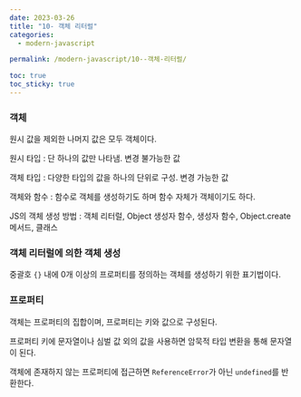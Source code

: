 ```yaml
---
date: 2023-03-26
title: "10- 객체 리터럴"
categories:
  - modern-javascript

permalink: /modern-javascript/10--객체-리터럴/

toc: true
toc_sticky: true
---
```



### 객체


원시 값을 제외한 나머지 값은 모두 객체이다.


원시 타입 : 단 하나의 값만 나타냄. 변경 불가능한 값


객체 타입 : 다양한 타입의 값을 하나의 단위로 구성. 변경 가능한 값


객체와 함수 : 함수로 객체를 생성하기도 하며 함수 자체가 객체이기도 하다.


JS의 객체 생성 방법 : 객체 리터럴, Object 생성자 함수, 생성자 함수, Object.create 메서드, 클래스


### 객체 리터럴에 의한 객체 생성


중괄호 `{}` 내에 0개 이상의 프로퍼티를 정의하는 객체를 생성하기 위한 표기법이다.


### 프로퍼티


객체는 프로퍼티의 집합이며, 프로퍼티는 키와 값으로 구성된다. 


프로퍼티 키에 문자열이나 심벌 값 외의 값을 사용하면 암묵적 타입 변환을 통해 문자열이 된다.


객체에 존재하지 않는 프로퍼티에 접근하면 `ReferenceError`가 아닌 `undefined`를 반환한다.

